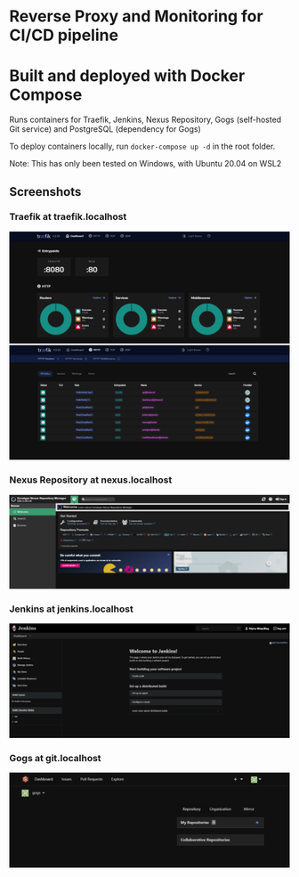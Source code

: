# Reverse Proxy and Monitoring for CI/CD pipeline

# Built and deployed with Docker Compose

Runs containers for Traefik, Jenkins, Nexus Repository, Gogs (self-hosted Git service) and PostgreSQL (dependency for Gogs)

To deploy containers locally, run `docker-compose up -d` in the root folder.

Note: This has only been tested on Windows, with Ubuntu 20.04 on WSL2

## Screenshots

### Traefik at traefik.localhost

![traefik-1](screenshots/traefik-1.png)
![traefik-2](screenshots/traefik-2.png)

### Nexus Repository at nexus.localhost

![nexus-1](screenshots/nexus-1.png)

### Jenkins at jenkins.localhost

![jenkins-1](screenshots/jenkins-1.png)

### Gogs at git.localhost

![gogs-1](screenshots/gogs-1.png)
